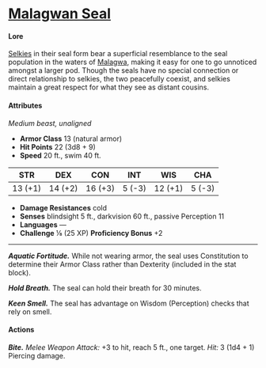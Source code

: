 # [Malagwan Seal](https://github.com/mpanighetti/dnd5e-monsters/blob/main/beasts/malagwan-seal.md)

#### Lore

[Selkies](../species/selkie.md) in their seal form bear a superficial resemblance to the seal population in the waters of [Malagwa](../mote/esterfell/malagwa.md), making it easy for one to go unnoticed amongst a larger pod. Though the seals have no special connection or direct relationship to selkies, the two peacefully coexist, and selkies maintain a great respect for what they see as distant cousins.

#### Attributes

_Medium beast, unaligned_

- **Armor Class** 13 (natural armor)
- **Hit Points** 22 (3d8 + 9)
- **Speed** 20 ft., swim 40 ft.

|  STR  |  DEX  |  CON  | INT  |  WIS  | CHA  |
|:-----:|:-----:|:-----:|:----:|:-----:|:----:|
|13 (+1)|14 (+2)|16 (+3)|5 (-3)|12 (+1)|5 (-3)|

- **Damage Resistances** cold
- **Senses** blindsight 5 ft., darkvision 60 ft., passive Perception 11
- **Languages** —
- **Challenge** ⅛ (25 XP) **Proficiency Bonus** +2
___
_**Aquatic Fortitude.**_ While not wearing armor, the seal uses Constitution to determine their Armor Class rather than Dexterity (included in the stat block).

_**Hold Breath.**_ The seal can hold their breath for 30 minutes.

_**Keen Smell.**_ The seal has advantage on Wisdom (Perception) checks that rely on smell.

#### Actions

_**Bite.**_ _Melee Weapon Attack:_ +3 to hit, reach 5 ft., one target. _Hit:_ 3 (1d4 + 1) Piercing damage.
